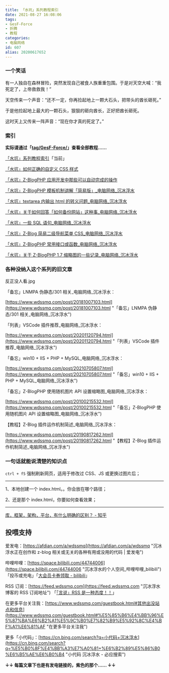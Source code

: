 ```yaml
---
title: 「水坑」系列教程索引
date: 2021-08-27 16:08:06
tags:
- GesF-Force
- 折腾
- 教程
categories:
- 电脑网络
id: 607
alias: 20200617652
---
```


### 一个笑话

有一人独自在森林冒险，突然发现自己被食人族重重包围。于是对天空大喊：“我死定了，上帝救救我！”

天空传来一个声音：“还不一定，你再捡起地上一颗大石头，把带头的酋长砸死。”

于是他捡起地上最大的一颗石头，狠狠的砸向酋长，正好把酋长砸死。

这时天上又传来一阵声音：“现在你才真的死定了。”

<!--more-->

### 索引

**实际请通过「[tag/GesF-Force/](https://www.wdssmq.com/tag/GesF-Force/ "GesF-Force\_沉冰浮水\_第1页")」查看全部教程……**

[「水坑」系列教程索引](/post/20200617652.html "「水坑」系列教程索引")「当前」

[「水坑」如何正确的自定义 CSS 样式](/post/20190705015.html "「水坑」如何正确的自定义 CSS 样式")

[「水坑」Z-BlogPHP 应用开发中那些可以自动完成的操作](/post/20200105022.html "「水坑」Z-BlogPHP 应用开发中那些可以自动完成的操作")

[「水坑」Z-BlogPHP 模板机制讲解「简易版」\_电脑网络\_沉冰浮水](/post/20201026266.html "「水坑」Z-BlogPHP 模板机制讲解「简易版」\_电脑网络\_沉冰浮水")

[「水坑」textarea 内输出 html 的转义问题\_电脑网络\_沉冰浮水](/post/20210630871.html "「水坑」textarea 内输出 html 的转义问题\_电脑网络\_沉冰浮水")

[「水坑」关于如何回答「如何备份网站」这种事\_电脑网络\_沉冰浮水](/post/20180717038.html "「水坑」关于如何回答「如何备份网站」这种事\_电脑网络\_沉冰浮水")

[「水坑」一些 SQL 语句\_电脑网络\_沉冰浮水](/post/20120816277.html "「水坑」一些 SQL 语句\_电脑网络\_沉冰浮水")

[「水坑」Z-Blog 简易二级导航菜单 CSS\_电脑网络\_沉冰浮水](/post/20200413146.html "「水坑」Z-Blog 简易二级导航菜单 CSS\_电脑网络\_沉冰浮水")

[「水坑」Z-BlogPHP 常用接口或函数\_电脑网络\_沉冰浮水](/post/20190316451.html "「水坑」Z-BlogPHP 常用接口或函数\_电脑网络\_沉冰浮水")

[「水坑」关于 Z-BlogPHP 1.7 缩略图的一些记录\_电脑网络\_沉冰浮水](/post/20210224481.html "「水坑」关于 Z-BlogPHP 1.7 缩略图的一些记录\_电脑网络\_沉冰浮水")

### 各种没纳入这个系列的旧文章

反正没人看.jpg

「备忘」LNMPA 伪静态/301 相关\_电脑网络\_沉冰浮水：

[https://www.wdssmq.com/post/20181007103.html](https://www.wdssmq.com/post/20181007103.html "「备忘」LNMPA 伪静态/301 相关\_电脑网络\_沉冰浮水")

「列表」VSCode 插件推荐\_电脑网络\_沉冰浮水：

[https://www.wdssmq.com/post/20201120794.html](https://www.wdssmq.com/post/20201120794.html "「列表」VSCode 插件推荐\_电脑网络\_沉冰浮水")

「备忘」win10 + IIS + PHP + MySQL\_电脑网络\_沉冰浮水：

[https://www.wdssmq.com/post/20210705807.html](https://www.wdssmq.com/post/20210705807.html "「备忘」win10 + IIS + PHP + MySQL\_电脑网络\_沉冰浮水")

「备忘」Z-BlogPHP 使用随机图片 API 设置缩略图\_电脑网络\_沉冰浮水：

[https://www.wdssmq.com/post/20100215532.html](https://www.wdssmq.com/post/20100215532.html "「备忘」Z-BlogPHP 使用随机图片 API 设置缩略图\_电脑网络\_沉冰浮水")

【教程】Z-Blog 插件运作机制简述\_电脑网络\_沉冰浮水：

[https://www.wdssmq.com/post/20190817262.html](https://www.wdssmq.com/post/20190817262.html "【教程】Z-Blog 插件运作机制简述\_电脑网络\_沉冰浮水")

### 一句话就能说清楚的知识点

`ctrl + f5` 强制刷新网页，适用于修改过 CSS、JS 或更换过图片后；

-----

1、本地创建一个 index.html。。你会放在哪个路径；

2、还是那个 index.html，你要如何查看效果；

----

[库，框架，架构，平台，有什么明确的区别？ - 知乎](https://www.zhihu.com/question/29643471/answer/1617400164 "库，框架，架构，平台，有什么明确的区别？ - 知乎")


## 投喂支持

爱发电：[https://afdian.com/a/wdssmq](https://afdian.com/a/wdssmq "沉冰浮水正在创作和 z-blog 相关或无关的各种有用或没用的代码 | 爱发电")

哔哩哔哩：[https://space.bilibili.com/44744006](https://space.bilibili.com/44744006 "沉冰浮水的个人空间\_哔哩哔哩\_bilibili")「投币或充电」「[大会员卡券领取 - bilibili](https://account.bilibili.com/account/big/myPackage "大会员卡券领取 - bilibili")」

RSS 订阅：[https://feed.wdssmq.com](https://feed.wdssmq.com "沉冰浮水博客的 RSS 订阅地址") 「[「言说」RSS 是一种态度！！](https://www.wdssmq.com/post/20201231613.html "「言说」RSS 是一种态度！！")」

在更多平台关注我：[https://www.wdssmq.com/guestbook.html#其他出没站点和信息](https://www.wdssmq.com/guestbook.html#%E5%85%B6%E4%BB%96%E5%87%BA%E6%B2%A1%E5%9C%B0%E7%82%B9%E5%92%8C%E4%BF%A1%E6%81%AF "在更多平台关注我")

更多「小代码」：[https://cn.bing.com/search?q=小代码+沉冰浮水](https://cn.bing.com/search?q=%E5%B0%8F%E4%BB%A3%E7%A0%81+%E6%B2%89%E5%86%B0%E6%B5%AE%E6%B0%B4 "小代码 沉冰浮水 - 必应搜索")

<!-- ##################################### -->


**↓↓ 每篇文章下也是有发电链接的，紫色的那个…… ↓↓**
